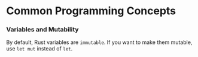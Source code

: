 # Common Programming Concepts

### Variables and Mutability

By default, Rust variables are `immutable`.
If you want to make them mutable, use `let mut` instead of `let`.
